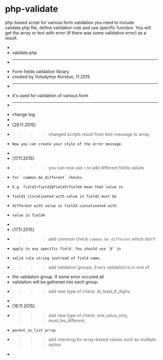 # php-validate
php-based script for various form validation
you need to include validate.php file, define validation rule
and use specific function. You will get the array or text with
error (if there was some validation error) as a result.


 * 
 * validate.php
 * ------------------------------------------------------
 * Form fields validation library
 * created by Volodymyr Korotun, 11.2015
 * ------------------------------------------------------
 * it's used for validation of various form
 * ------------------------------------------------------
 * change log:
 *
 * [29.11.2015]
 * >>> changed scripts result from text-message to array.
 *     Now you can create your style of the error message.
 *
 * [17.11.2015]
 * >>> you can now use `+` to add different fields values
 *     for `common_be_different` checks.
 *     E.g. field1+field2@field3+field4 mean that value in
 *     field1 cincatinated with value in field2 must be
 *     different with value in field3 cincatinated with 
 *     value in field4
 * 
 * [17.11.2015]
 * >>> add common check `common_be_different` which don't 
 *     apply to any specific field. You should use `@` in 
 *     valid rule string instread of field name.
 * >>> add validation groups. Every validation is in one of
 *    the validation group. If some error occured all
 *    validation will be gathered into each group.
 * >>> add new type of check: at_least_4_digits.
 * 
 * [16.11.2015]
 * >>> add new type of check: one_value_only, must_be_different,
 *     parent_in_list_array
 * >>> add checking for array-based values such as multiple option
 *

